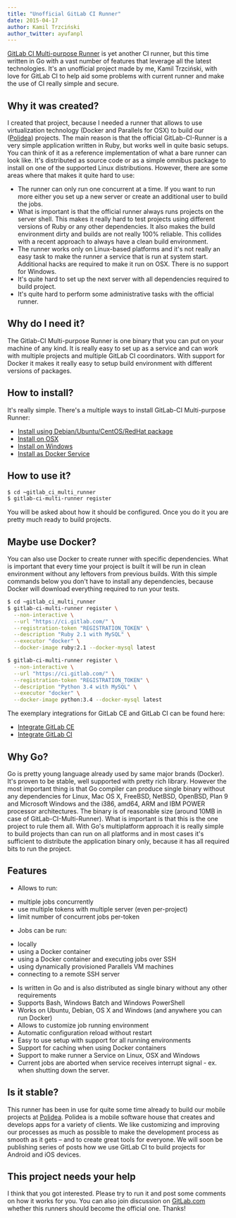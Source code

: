 ```yaml
---
title: "Unofficial GitLab CI Runner"
date: 2015-04-17
author: Kamil Trzciński
author_twitter: ayufanpl
---
```


[GitLab CI Multi-purpose Runner](https://gitlab.com/gitlab-org/gitlab-ci-multi-runner) is yet another CI runner, but this time written in Go with a vast number of features that leverage all the latest technologies. It's an unofficial project made by me, Kamil Trzciński, with love for GitLab CI to help aid some problems with current runner and make the use of CI really simple and secure.

<!-- more -->

## Why it was created?

I created that project, because I needed a runner that allows to use virtualization technology (Docker and Parallels for OSX) to build our ([Polidea](https://www.polidea.com/)) projects. The main reason is that the official GitLab-CI-Runner is a very simple application written in Ruby, but works well in quite basic setups. You can think of it as a reference implementation of what a bare runner can look like. It's distributed as source code or as a simple omnibus package to install on one of the supported Linux distributions. However, there are some areas where that makes it quite hard to use:

* The runner can only run one concurrent at a time. If you want to run more either you set up a new server or create an additional user to build the jobs.
* What is important is that the official runner always runs projects on the server shell. This makes it really hard to test projects using different versions of Ruby or any other dependencies. It also makes the build environment dirty and builds are not really 100% reliable. This collides with a recent approach to always have a clean build environment.
* The runner works only on Linux-based platforms and it's not really an easy task to make the runner a service that is run at system start. Additional hacks are required to make it run on OSX. There is no support for Windows. 
* It's quite hard to set up the next server with all dependencies required to build project.
* It's quite hard to perform some administrative tasks with the official runner.

## Why do I need it?

The Gitlab-CI Multi-purpose Runner is one binary that you can put on your machine of any kind. It is really easy to set up as a service and can work with multiple projects and multiple GitLab CI coordinators. With support for Docker it makes it really easy to setup build environment with different versions of packages. 

## How to install?

It's really simple. There's a multiple ways to install GitLab-CI Multi-purpose Runner:

* [Install using Debian/Ubuntu/CentOS/RedHat package](https://gitlab.com/gitlab-org/gitlab-ci-multi-runner/blob/master/docs/install/linux-repository.md)
* [Install on OSX](https://gitlab.com/gitlab-org/gitlab-ci-multi-runner/blob/master/docs/install/osx.md)
* [Install on Windows](https://gitlab.com/gitlab-org/gitlab-ci-multi-runner/blob/master/docs/install/windows.md)
* [Install as Docker Service](https://gitlab.com/gitlab-org/gitlab-ci-multi-runner/blob/master/docs/install/docker.md)

## How to use it?

```bash
$ cd ~gitlab_ci_multi_runner
$ gitlab-ci-multi-runner register
```

You will be asked about how it should be configured. Once you do it you are pretty much ready to build projects.

## Maybe use Docker?

You can also use Docker to create runner with specific dependencies. What is important that every time your project is built it will be run in clean environment without any leftovers from previous builds. With this simple commands below you don't have to install any dependencies, because Docker will download everything required to run your tests.

```bash
$ cd ~gitlab_ci_multi_runner
$ gitlab-ci-multi-runner register \
  --non-interactive \
  --url "https://ci.gitlab.com/" \
  --registration-token "REGISTRATION_TOKEN" \
  --description "Ruby 2.1 with MySQL" \
  --executor "docker" \
  --docker-image ruby:2.1 --docker-mysql latest

$ gitlab-ci-multi-runner register \
  --non-interactive \
  --url "https://ci.gitlab.com/" \
  --registration-token "REGISTRATION_TOKEN" \
  --description "Python 3.4 with MySQL" \
  --executor "docker" \
  --docker-image python:3.4 --docker-mysql latest
```

The exemplary integrations for GitLab CE and GitLab CI can be found here:

* [Integrate GitLab CE](https://gitlab.com/gitlab-org/gitlab-ci-multi-runner/blob/master/docs/examples/gitlab.md)
* [Integrate GitLab CI](https://gitlab.com/gitlab-org/gitlab-ci-multi-runner/blob/master/docs/examples/gitlab-ci.md)

## Why Go?

Go is pretty young language already used by same major brands (Docker). It's proven to be stable, well supported with pretty rich library. However the most important thing is that Go compiler can produce single binary without any dependencies for Linux, Mac OS X, FreeBSD, NetBSD, OpenBSD, Plan 9 and Microsoft Windows and the i386, amd64, ARM and IBM POWER processor architectures. The binary is of reasonable size (around 10MB in case of GitLab-CI-Multi-Runner).
What is important is that this is the one project to rule them all. With Go's multiplatform approach it is really simple to build projects than can run on all platforms and in most cases it's sufficient to distribute the application binary only, because it has all required bits to run the project.

## Features

* Allows to run:
 - multiple jobs concurrently
 - use multiple tokens with multiple server (even per-project)
 - limit number of concurrent jobs per-token
* Jobs can be run:
 - locally
 - using a Docker container
 - using a Docker container and executing jobs over SSH
 - using dynamically provisioned Parallels VM machines
 - connecting to a remote SSH server
* Is written in Go and is also distributed as single binary without any other requirements
* Supports Bash, Windows Batch and Windows PowerShell
* Works on Ubuntu, Debian, OS X and Windows (and anywhere you can run Docker)
* Allows to customize job running environment
* Automatic configuration reload without restart
* Easy to use setup with support for all running environments
* Support for caching when using Docker containers
* Support to make runner a Service on Linux, OSX and Windows
* Current jobs are aborted when service receives interrupt signal - ex. when shutting down the server.

## Is it stable?

This runner has been in use for quite some time already to build our mobile projects at [Polidea](https://www.polidea.com/). Polidea is a mobile software house that creates and develops apps for a variety of clients. We like customizing and improving our processes as much as possible to make the development process as smooth as it gets – and to create great tools for everyone. We will soon be publishing series of posts how we use GitLab CI to build projects for Android and iOS devices.

## This project needs your help

I think that you got interested. Please try to run it and post some comments on how it works for you. You can also join discussion on [GitLab.com](https://gitlab.com/gitlab-org/omnibus-gitlab-runner/issues/7#note_1074777) whether this runners should become the official one. Thanks!
